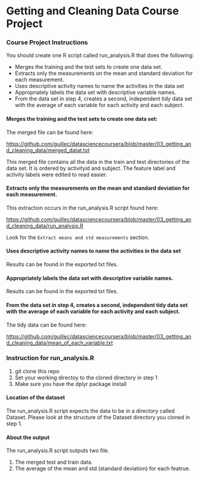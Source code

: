 # Getting and Cleaning Data Course Project

### Course Project Instructions
You should create one R script called run_analysis.R that does the following:

* Merges the training and the test sets to create one data set.
* Extracts only the measurements on the mean and standard deviation for each measurement.
* Uses descriptive activity names to name the activities in the data set
* Appropriately labels the data set with descriptive variable names. 
* From the data set in step 4, creates a second, independent tidy data set with the average of each variable for each activity and each subject.

#### Merges the training and the test sets to create one data set:
The merged file can be found here: 

https://github.com/guillec/datasciencecoursera/blob/master/03_getting_and_cleaning_data/merged_datat.txt

This merged file contains all the data in the train and test directories of the data set. It is ordered by activityid and subject. The feature label and activity labels were edited to read easier.

#### Extracts only the measurements on the mean and standard deviation for each measurement.
This extraction occurs in the run_analysis.R script found here:

https://github.com/guillec/datasciencecoursera/blob/master/03_getting_and_cleaning_data/run_analysis.R

Look for the `Extract means and std measurements` section.

#### Uses descriptive activity names to name the activities in the data set
Results can be found in the exported txt files.

#### Appropriately labels the data set with descriptive variable names.
Results can be found in the exported txt files.

#### From the data set in step 4, creates a second, independent tidy data set with the average of each variable for each activity and each subject.
The tidy data can be found here:

https://github.com/guillec/datasciencecoursera/blob/master/03_getting_and_cleaning_data/mean_of_each_variable.txt

### Instruction for run_analysis.R

1. git clone this repo
2. Set your working directoy to the cloned directory in step 1
3. Make sure you have the dplyr package install

#### Location of the dataset
The run_analysis.R script expects the data to be in a directory called Dataset. Please look at the structure of the Dataset directory you cloned in step 1.

#### About the output
The run_analysis.R script outputs two file. 

  1. The merged test and train data. 
  2. The average of the mean and std (standard deviation) for each featrue.
